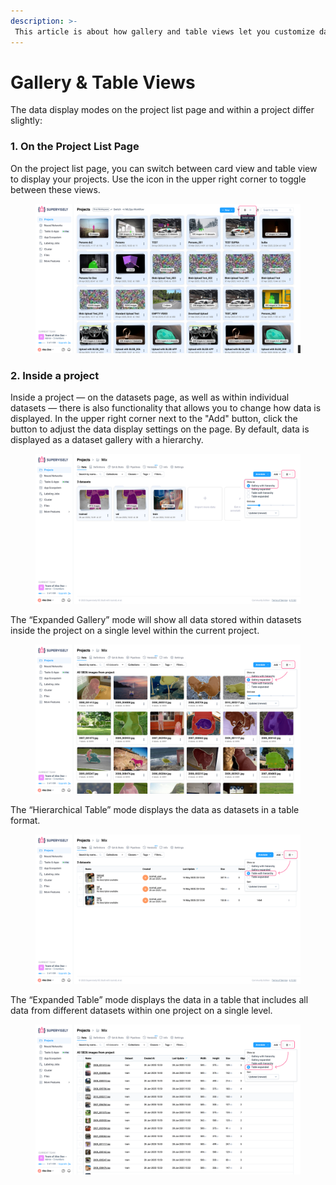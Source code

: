 ```yaml
---
description: >-
 This article is about how gallery and table views let you customize data display: gallery provide a quick visual overview, while tables offer detailed, sortable comparisons.
---
```


# Gallery & Table Views

The data display modes on the project list page and within a project differ slightly:

### 1. On the Project List Page

On the project list page, you can switch between card view and table view to display your projects. Use the icon in the upper right corner to toggle between these views.

<figure><img src="../../.gitbook/assets/gallery-tables-views/gallery-hierarchy-project-list.png" alt=""><figcaption></figcaption></figure>

### 2. Inside a project

Inside a project — on the datasets page, as well as within individual datasets — there is also functionality that allows you to change how data is displayed. In the upper right corner next to the "Add" button, click the button to adjust the data display settings on the page. By default, data is displayed as a dataset gallery with a hierarchy.

<figure><img src="../../.gitbook/assets/gallery-tables-views/gallery-hierarchy.png" alt=""><figcaption></figcaption></figure>

The “Expanded Gallery” mode will show all data stored within datasets inside the project on a single level within the current project.

<figure><img src="../../.gitbook/assets/gallery-tables-views/gallery-expanded.png" alt=""><figcaption></figcaption></figure>

The “Hierarchical Table” mode displays the data as datasets in a table format.

<figure><img src="../../.gitbook/assets/gallery-tables-views/table-hierarchy.png" alt=""><figcaption></figcaption></figure>

The “Expanded Table” mode displays the data in a table that includes all data from different datasets within one project on a single level.

<figure><img src="../../.gitbook/assets/gallery-tables-views/table-expanded.png" alt=""><figcaption></figcaption></figure>
